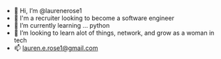 - 👋 Hi, I’m @laurenerose1
- 👀 I'm a recruiter looking to become a software engineer
- 🌱 I’m currently learning ... python 
- 💞️ I’m looking to learn alot of things, network, and grow as a woman in tech
- 📫 lauren.e.rose1@gmail.com

<!---
laurenerose1/laurenerose1 is a ✨ special ✨ repository because its `README.md` (this file) appears on your GitHub profile.
You can click the Preview link to take a look at your changes.
--->
